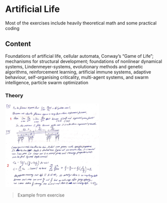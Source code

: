 # Artificial Life


Most of the exercises include heavily theoretical math and some practical coding


## Content

Foundations of artificial life, cellular automata, Conway’s “Game of Life”; mechanisms for structural development; foundations of nonlinear dynamical systems, Lindenmeyer-systems, evolutionary methods and genetic algorithms, reinforcement
learning, artificial immune systems, adaptive behaviour, self-organising criticality, multi-agent systems, and swarm intelligence, particle swarm optimization


### Theory

<img src="https://github.com/cuneyterem8/uni_bonn_background/blob/main/artificial_life/image.png?raw=true" width="60%" height="60%">

> Example from exercise
